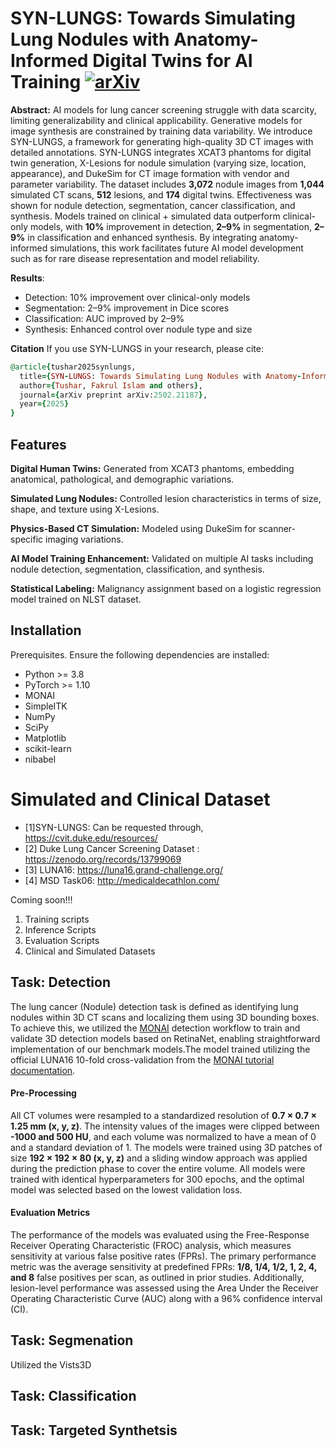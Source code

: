 # SYN-LUNGS: Towards Simulating Lung Nodules with Anatomy-Informed Digital Twins for AI Training [![arXiv](https://img.shields.io/badge/arXiv-2502.21187-<color>.svg)](https://arxiv.org/abs/2502.21187)

**Abstract:** AI models for lung cancer screening struggle with data scarcity, limiting generalizability and clinical applicability. Generative models for image synthesis are constrained by training data variability. We introduce SYN-LUNGS, a framework for generating high-quality 3D CT images with detailed annotations. SYN-LUNGS integrates XCAT3 phantoms for digital twin generation, X-Lesions for nodule simulation (varying size, location, appearance), and DukeSim for CT image formation with vendor and parameter variability. The dataset includes **3,072** nodule images from **1,044** simulated CT scans, **512** lesions, and **174** digital twins. Effectiveness was shown for nodule detection, segmentation, cancer classification, and synthesis. Models trained on clinical + simulated data outperform clinical-only models, with **10%** improvement in detection, **2–9%** in segmentation, **2–9%** in classification and enhanced synthesis. By integrating anatomy-informed simulations, this work facilitates future AI model development such as for rare disease representation and model reliability.

**Results**:
* Detection: 10% improvement over clinical-only models
* Segmentation: 2–9% improvement in Dice scores
* Classification: AUC improved by 2–9%
* Synthesis: Enhanced control over nodule type and size

**Citation**
If you use SYN-LUNGS in your research, please cite:
```ruby
@article{tushar2025synlungs,
  title={SYN-LUNGS: Towards Simulating Lung Nodules with Anatomy-Informed Digital Twins for AI Training},
  author={Tushar, Fakrul Islam and others},
  journal={arXiv preprint arXiv:2502.21187},
  year={2025}
}
```


## Features

**Digital Human Twins:** Generated from XCAT3 phantoms, embedding anatomical, pathological, and demographic variations.

**Simulated Lung Nodules:** Controlled lesion characteristics in terms of size, shape, and texture using X-Lesions.

**Physics-Based CT Simulation:** Modeled using DukeSim for scanner-specific imaging variations.

**AI Model Training Enhancement:** Validated on multiple AI tasks including nodule detection, segmentation, classification, and synthesis.

**Statistical Labeling:** Malignancy assignment based on a logistic regression model trained on NLST dataset.

## Installation

Prerequisites. Ensure the following dependencies are installed:

* Python >= 3.8
* PyTorch >= 1.10
* MONAI
* SimpleITK
* NumPy
* SciPy
* Matplotlib
* scikit-learn
* nibabel




# Simulated and Clinical Dataset
* [1]SYN-LUNGS: Can be requested through, https://cvit.duke.edu/resources/
* [2] Duke Lung Cancer Screening Dataset : https://zenodo.org/records/13799069
* [3] LUNA16: https://luna16.grand-challenge.org/
* [4] MSD Task06: http://medicaldecathlon.com/

Coming soon!!!
1) Training scripts
2) Inference Scripts
3) Evaluation Scripts
4) Clinical and Simulated Datasets


## Task: Detection

The lung cancer (Nodule) detection task is defined as identifying lung nodules within 3D CT scans and localizing them using 3D bounding boxes. To achieve this, we utilized the [MONAI](https://github.com/Project-MONAI/tutorials/tree/main/detection) detection workflow to train and validate 3D detection models based on RetinaNet, enabling straightforward implementation of our benchmark models.The model trained utilizing the official LUNA16 10-fold cross-validation from the [MONAI tutorial documentation](https://github.com/Project-MONAI/tutorials/tree/main/detection).
#### Pre-Processing
All CT volumes were resampled to a standardized resolution of **0.7 × 0.7 × 1.25 mm (x, y, z)**. The intensity values of the images were clipped between **-1000 and 500 HU**, and each volume was normalized to have a mean of 0 and a standard deviation of 1. The models were trained using 3D patches of size **192 × 192 × 80 (x, y, z)** and a sliding window approach was applied during the prediction phase to cover the entire volume. All models were trained with identical hyperparameters for 300 epochs, and the optimal model was selected based on the lowest validation loss.
#### Evaluation Metrics
The performance of the models was evaluated using the Free-Response Receiver Operating Characteristic (FROC) analysis, which measures sensitivity at various false positive rates (FPRs). The primary performance metric was the average sensitivity at predefined FPRs: **1/8, 1/4, 1/2, 1, 2, 4, and 8** false positives per scan, as outlined in prior studies. Additionally, lesion-level performance was assessed using the Area Under the Receiver Operating Characteristic Curve (AUC) along with a 96% confidence interval (CI).


## Task: Segmenation

Utilized the Vists3D

## Task: Classification


## Task: Targeted Synthetsis
